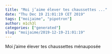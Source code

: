 ```yaml
---
title: "Moi j’aime élever tes chaussettes ..."
date: "Thu Dec 19 21:01:19 CET 2019"
tags: ["moijaime", "pipotron"]
author: m1ch3l
categories: ["generated"]
slug: "moijaime/2019-12-19-21:01:19"
---
```


Moi j’aime élever tes chaussettes ménauposée
